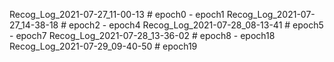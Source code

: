 Recog_Log_2021-07-27_11-00-13    # epoch0 - epoch1
Recog_Log_2021-07-27_14-38-18    # epoch2 - epoch4
Recog_Log_2021-07-28_08-13-41    # epoch5 - epoch7
Recog_Log_2021-07-28_13-36-02    # epoch8 - epoch18
Recog_Log_2021-07-29_09-40-50    # epoch19
